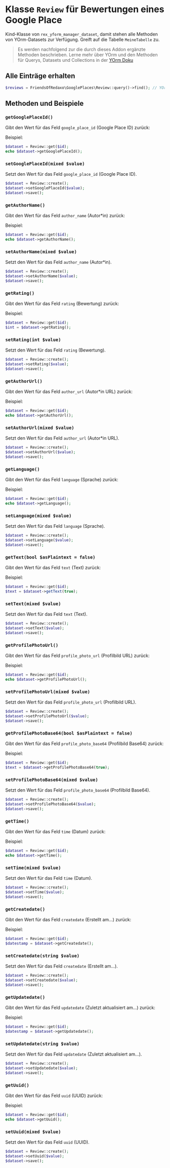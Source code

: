 # Klasse `Review` für Bewertungen eines Google Place

Kind-Klasse von `rex_yform_manager_dataset`, damit stehen alle Methoden von YOrm-Datasets zur Verfügung. Greift auf die Tabelle `MeineTabelle` zu.

> Es werden nachfolgend zur die durch dieses Addon ergänzte Methoden beschrieben. Lerne mehr über YOrm und den Methoden für Querys, Datasets und Collections in der [YOrm Doku](https://github.com/yakamara/yform/blob/master/docs/04_yorm.md)

## Alle Einträge erhalten

```php
$reviews = FriendsOfRedaxo\GooglePlaces\Review::query()->find(); // YOrm-Standard-Methode zum Finden von Einträgen, lässt sich mit where(), Limit(), etc. einschränken und Filtern.
```

## Methoden und Beispiele

### `getGooglePlaceId()`

Gibt den Wert für das Feld `google_place_id` (Google Place ID) zurück:

Beispiel:

```php
$dataset = Review::get($id);
echo $dataset->getGooglePlaceId();
```

### `setGooglePlaceId(mixed $value)`

Setzt den Wert für das Feld `google_place_id` (Google Place ID).

```php
$dataset = Review::create();
$dataset->setGooglePlaceId($value);
$dataset->save();
```

### `getAuthorName()`

Gibt den Wert für das Feld `author_name` (Autor*in) zurück:

Beispiel:

```php
$dataset = Review::get($id);
echo $dataset->getAuthorName();
```

### `setAuthorName(mixed $value)`

Setzt den Wert für das Feld `author_name` (Autor*in).

```php
$dataset = Review::create();
$dataset->setAuthorName($value);
$dataset->save();
```

### `getRating()`

Gibt den Wert für das Feld `rating` (Bewertung) zurück:

Beispiel:

```php
$dataset = Review::get($id);
$int = $dataset->getRating();
```

### `setRating(int $value)`

Setzt den Wert für das Feld `rating` (Bewertung).

```php
$dataset = Review::create();
$dataset->setRating($value);
$dataset->save();
```

### `getAuthorUrl()`

Gibt den Wert für das Feld `author_url` (Autor*in URL) zurück:

Beispiel:

```php
$dataset = Review::get($id);
echo $dataset->getAuthorUrl();
```

### `setAuthorUrl(mixed $value)`

Setzt den Wert für das Feld `author_url` (Autor*in URL).

```php
$dataset = Review::create();
$dataset->setAuthorUrl($value);
$dataset->save();
```

### `getLanguage()`

Gibt den Wert für das Feld `language` (Sprache) zurück:

Beispiel:

```php
$dataset = Review::get($id);
echo $dataset->getLanguage();
```

### `setLanguage(mixed $value)`

Setzt den Wert für das Feld `language` (Sprache).

```php
$dataset = Review::create();
$dataset->setLanguage($value);
$dataset->save();
```

### `getText(bool $asPlaintext = false)`

Gibt den Wert für das Feld `text` (Text) zurück:

Beispiel:

```php
$dataset = Review::get($id);
$text = $dataset->getText(true);
```

### `setText(mixed $value)`

Setzt den Wert für das Feld `text` (Text).

```php
$dataset = Review::create();
$dataset->setText($value);
$dataset->save();
```

### `getProfilePhotoUrl()`

Gibt den Wert für das Feld `profile_photo_url` (Profilbild URL) zurück:

Beispiel:

```php
$dataset = Review::get($id);
echo $dataset->getProfilePhotoUrl();
```

### `setProfilePhotoUrl(mixed $value)`

Setzt den Wert für das Feld `profile_photo_url` (Profilbild URL).

```php
$dataset = Review::create();
$dataset->setProfilePhotoUrl($value);
$dataset->save();
```

### `getProfilePhotoBase64(bool $asPlaintext = false)`

Gibt den Wert für das Feld `profile_photo_base64` (Profilbild Base64) zurück:

Beispiel:

```php
$dataset = Review::get($id);
$text = $dataset->getProfilePhotoBase64(true);
```

### `setProfilePhotoBase64(mixed $value)`

Setzt den Wert für das Feld `profile_photo_base64` (Profilbild Base64).

```php
$dataset = Review::create();
$dataset->setProfilePhotoBase64($value);
$dataset->save();
```

### `getTime()`

Gibt den Wert für das Feld `time` (Datum) zurück:

Beispiel:

```php
$dataset = Review::get($id);
echo $dataset->getTime();
```

### `setTime(mixed $value)`

Setzt den Wert für das Feld `time` (Datum).

```php
$dataset = Review::create();
$dataset->setTime($value);
$dataset->save();
```

### `getCreatedate()`

Gibt den Wert für das Feld `createdate` (Erstellt am...) zurück:

Beispiel:

```php
$dataset = Review::get($id);
$datestamp = $dataset->getCreatedate();
```

### `setCreatedate(string $value)`

Setzt den Wert für das Feld `createdate` (Erstellt am...).

```php
$dataset = Review::create();
$dataset->setCreatedate($value);
$dataset->save();
```

### `getUpdatedate()`

Gibt den Wert für das Feld `updatedate` (Zuletzt aktualisiert am...) zurück:

Beispiel:

```php
$dataset = Review::get($id);
$datestamp = $dataset->getUpdatedate();
```

### `setUpdatedate(string $value)`

Setzt den Wert für das Feld `updatedate` (Zuletzt aktualisiert am...).

```php
$dataset = Review::create();
$dataset->setUpdatedate($value);
$dataset->save();
```

### `getUuid()`

Gibt den Wert für das Feld `uuid` (UUID) zurück:

Beispiel:

```php
$dataset = Review::get($id);
echo $dataset->getUuid();
```

### `setUuid(mixed $value)`

Setzt den Wert für das Feld `uuid` (UUID).

```php
$dataset = Review::create();
$dataset->setUuid($value);
$dataset->save();
```

